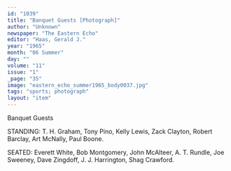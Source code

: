 ```yaml
---
id: "1039"
title: "Banquet Guests [Photograph]"
author: "Unknown"
newspaper: "The Eastern Echo"
editor: "Haas, Gerald J."
year: "1965"
month: "06 Summer"
day: ""
volume: "11"
issue: "1"
_page: "35"
image: "eastern_echo_summer1965_body0037.jpg"
tags: "sports; photograph"
layout: "item"
---
```

Banquet Guests

STANDING: T. H. Graham, Tony Pino, Kelly Lewis, Zack Clayton,
Robert Barclay, Art McNally, Paul Boone.

SEATED: Everett White, Bob Montgomery, John McAlteer, A. T. Rundle,
Joe Sweeney, Dave Zingdoff, J. J. Harrington, Shag Crawford.
